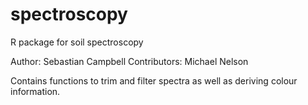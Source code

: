 spectroscopy
============

R package for soil spectroscopy

Author: Sebastian Campbell
Contributors: Michael Nelson

Contains functions to trim and filter spectra as well as deriving colour information.

